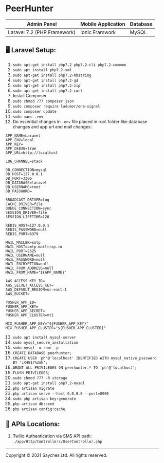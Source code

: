 # PeerHunter

| Admin Panel | Mobile Application | Database |
| --- | --- | --- |
| Laravel 7.2 (PHP Framework) | Ionic Framwork | MySQL |

## 🖥️ Laravel Setup:
1. ``sudo apt-get install php7.2 php7.2-cli php7.2-common``
2. ``sudo apt install php7.2-xml``
3. ``sudo apt-get install php7.2-mbstring``
4. ``sudo apt-get install php7.2-gd``
5. ``sudo apt-get install php7.2-zip``
6. ``sudo apt-get install php7.2-curl``
7. Install Composer
8. ``sudo chmod 777 composer.json``
9. ``sudo composer require ladumor/one-signal``
10. ``sudo composer update``
11. ``sudo nano .env``
12. Do essential changes in ``.env`` file placed in root folder like database changes and app url and mail changes:
```
APP_NAME=Laravel
APP_ENV=local
APP_KEY=
APP_DEBUG=true
APP_URL=http://localhost

LOG_CHANNEL=stack

DB_CONNECTION=mysql
DB_HOST=127.0.0.1
DB_PORT=3306
DB_DATABASE=laravel
DB_USERNAME=root
DB_PASSWORD=

BROADCAST_DRIVER=log
CACHE_DRIVER=file
QUEUE_CONNECTION=sync
SESSION_DRIVER=file
SESSION_LIFETIME=120

REDIS_HOST=127.0.0.1
REDIS_PASSWORD=null
REDIS_PORT=6379

MAIL_MAILER=smtp
MAIL_HOST=smtp.mailtrap.io
MAIL_PORT=2525
MAIL_USERNAME=null
MAIL_PASSWORD=null
MAIL_ENCRYPTION=null
MAIL_FROM_ADDRESS=null
MAIL_FROM_NAME="${APP_NAME}"

AWS_ACCESS_KEY_ID=
AWS_SECRET_ACCESS_KEY=
AWS_DEFAULT_REGION=us-east-1
AWS_BUCKET=

PUSHER_APP_ID=
PUSHER_APP_KEY=
PUSHER_APP_SECRET=
PUSHER_APP_CLUSTER=mt1

MIX_PUSHER_APP_KEY="${PUSHER_APP_KEY}"
MIX_PUSHER_APP_CLUSTER="${PUSHER_APP_CLUSTER}"
```

13. ``sudo apt install mysql-server``
14. ``sudo mysql_secure_installation``
15. ``sudo mysql -u root -p``
16. ``CREATE DATABASE peerhunter;``
17. ``CREATE USER 'ph'@'localhost' IDENTIFIED WITH mysql_native_password BY 'LR48$r%2ok';``
18. ``GRANT ALL PRIVILEGES ON peerhunter.* TO 'ph'@'localhost';``
19. ``FLUSH PRIVILEGES;``
20. ``sudo chmod 777 -R storage``
21. ``sudo apt-get install php7.2-mysql``
22. ``php artisan migrate``
23. ``php artisan serve --host 0.0.0.0 --port=8000``
24. ``sudo php artisan key:generate``
25. ``php artisan db:seed``
26. ``php artisan config:cache``.

## 🔗 APIs Locations:
1. Twilio Authentication via SMS API path: ``./app/Http/Controllers/UserController.php``
___
Copyright © 2021 Sayches Ltd. All rights reserved.
